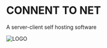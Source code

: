 # CONNENT TO NET

A server-client self hosting software

![LOGO](https://github.com/YounesRabeh/connect-to-net/blob/d7cc7795d11b07d957e3043a3567187a8cbd8d45/github/Connect%202%20NET.png)
